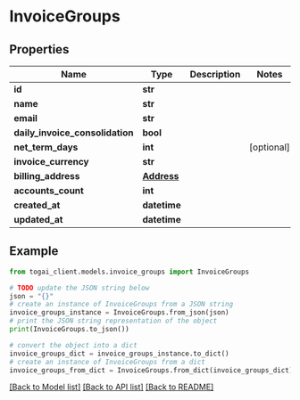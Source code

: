 # InvoiceGroups


## Properties

Name | Type | Description | Notes
------------ | ------------- | ------------- | -------------
**id** | **str** |  | 
**name** | **str** |  | 
**email** | **str** |  | 
**daily_invoice_consolidation** | **bool** |  | 
**net_term_days** | **int** |  | [optional] 
**invoice_currency** | **str** |  | 
**billing_address** | [**Address**](Address.md) |  | 
**accounts_count** | **int** |  | 
**created_at** | **datetime** |  | 
**updated_at** | **datetime** |  | 

## Example

```python
from togai_client.models.invoice_groups import InvoiceGroups

# TODO update the JSON string below
json = "{}"
# create an instance of InvoiceGroups from a JSON string
invoice_groups_instance = InvoiceGroups.from_json(json)
# print the JSON string representation of the object
print(InvoiceGroups.to_json())

# convert the object into a dict
invoice_groups_dict = invoice_groups_instance.to_dict()
# create an instance of InvoiceGroups from a dict
invoice_groups_from_dict = InvoiceGroups.from_dict(invoice_groups_dict)
```
[[Back to Model list]](../README.md#documentation-for-models) [[Back to API list]](../README.md#documentation-for-api-endpoints) [[Back to README]](../README.md)


